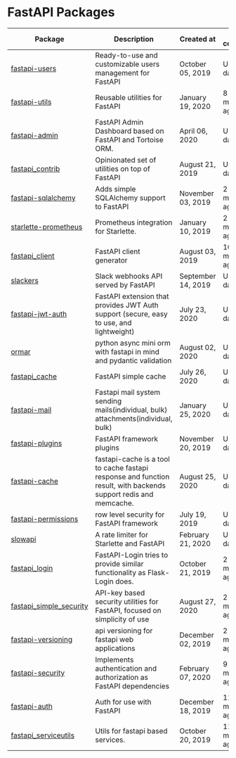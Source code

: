 # FastAPI Packages
|                                     Package                                     |                                                   Description                                                    |     Created at     |  Last commit  | Stars |
|---------------------------------------------------------------------------------|------------------------------------------------------------------------------------------------------------------|--------------------|---------------|------:|
| [fastapi-users](https://github.com/frankie567/fastapi-users)                    | Ready-to-use and customizable users management for FastAPI                                                       | October 05, 2019   | Up-to-date    |   437 |
| [fastapi-utils](https://github.com/dmontagu/fastapi-utils)                      | Reusable utilities for FastAPI                                                                                   | January 19, 2020   | 8 months ago  |   413 |
| [fastapi-admin](https://github.com/long2ice/fastapi-admin)                      | FastAPI Admin Dashboard based on FastAPI and Tortoise ORM.                                                       | April 06, 2020     | Up-to-date    |   326 |
| [fastapi_contrib](https://github.com/identixone/fastapi_contrib)                | Opinionated set of utilities on top of FastAPI                                                                   | August 21, 2019    | Up-to-date    |   227 |
| [fastapi-sqlalchemy](https://github.com/mfreeborn/fastapi-sqlalchemy)           | Adds simple SQLAlchemy support to FastAPI                                                                        | November 03, 2019  | 2 months ago  |   147 |
| [starlette-prometheus](https://github.com/perdy/starlette-prometheus)           | Prometheus integration for Starlette.                                                                            | January 10, 2019   | 2 months ago  |   110 |
| [fastapi_client](https://github.com/dmontagu/fastapi_client)                    | FastAPI client generator                                                                                         | August 03, 2019    | 10 months ago |   117 |
| [slackers](https://github.com/uhavin/slackers)                                  | Slack webhooks API served by FastAPI                                                                             | September 14, 2019 | Up-to-date    |    24 |
| [fastapi-jwt-auth](https://github.com/IndominusByte/fastapi-jwt-auth)           | FastAPI extension that provides JWT Auth support (secure, easy to use, and lightweight)                          | July 23, 2020      | Up-to-date    |    64 |
| [ormar](https://github.com/collerek/ormar)                                      | python async mini orm with fastapi in mind and pydantic validation                                               | August 02, 2020    | Up-to-date    |    67 |
| [fastapi_cache](https://github.com/comeuplater/fastapi_cache)                   | FastAPI simple cache                                                                                             | July 26, 2020      | Up-to-date    |    41 |
| [fastapi-mail](https://github.com/sabuhish/fastapi-mail)                        | Fastapi mail system sending mails(individual, bulk) attachments(individual, bulk)                                | January 25, 2020   | Up-to-date    |    56 |
| [fastapi-plugins](https://github.com/madkote/fastapi-plugins)                   | FastAPI framework plugins                                                                                        | November 20, 2019  | Up-to-date    |    60 |
| [fastapi-cache](https://github.com/long2ice/fastapi-cache)                      | fastapi-cache is a tool to cache fastapi response and function result, with backends support redis and memcache. | August 25, 2020    | Up-to-date    |    29 |
| [fastapi-permissions](https://github.com/holgi/fastapi-permissions)             | row level security for FastAPI framework                                                                         | July 19, 2019      | Up-to-date    |    83 |
| [slowapi](https://github.com/laurentS/slowapi)                                  | A rate limiter for Starlette and FastAPI                                                                         | February 21, 2020  | Up-to-date    |    86 |
| [fastapi_login](https://github.com/MushroomMaula/fastapi_login)                 | FastAPI-Login tries to provide similar functionality as Flask-Login does.                                        | October 21, 2019   | 2 months ago  |    86 |
| [fastapi_simple_security](https://github.com/mrtolkien/fastapi_simple_security) | API-key based security utilities for FastAPI, focused on simplicity of use                                       | August 27, 2020    | 2 months ago  |     7 |
| [fastapi-versioning](https://github.com/DeanWay/fastapi-versioning)             | api versioning for fastapi web applications                                                                      | December 02, 2019  | 2 months ago  |    90 |
| [fastapi-security](https://github.com/jmagnusson/fastapi-security)              | Implements authentication and authorization as FastAPI dependencies                                              | February 07, 2020  | 9 months ago  |     8 |
| [fastapi-auth](https://github.com/dmontagu/fastapi-auth)                        | Auth for use with FastAPI                                                                                        | December 18, 2019  | 11 months ago |    37 |
| [fastapi_serviceutils](https://github.com/skallfass/fastapi_serviceutils)       | Utils for fastapi based services.                                                                                | October 20, 2019   | 11 months ago |    20 |
